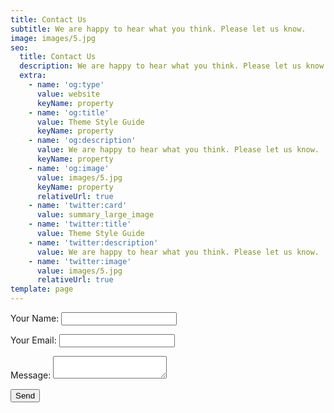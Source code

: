 ```yaml
---
title: Contact Us
subtitle: We are happy to hear what you think. Please let us know.
image: images/5.jpg
seo:
  title: Contact Us
  description: We are happy to hear what you think. Please let us know.
  extra:
    - name: 'og:type'
      value: website
      keyName: property
    - name: 'og:title'
      value: Theme Style Guide
      keyName: property
    - name: 'og:description'
      value: We are happy to hear what you think. Please let us know.
      keyName: property
    - name: 'og:image'
      value: images/5.jpg
      keyName: property
      relativeUrl: true
    - name: 'twitter:card'
      value: summary_large_image
    - name: 'twitter:title'
      value: Theme Style Guide
    - name: 'twitter:description'
      value: We are happy to hear what you think. Please let us know.
    - name: 'twitter:image'
      value: images/5.jpg
      relativeUrl: true
template: page
---
```


<form name="contact" method="post" data-netlify="true" action="/success" data-netlify-honeypot="bot-field">
  <input type="hidden" name="form-name" value="contact" />

  <p>
    <label>Your Name: <input type="text" name="name" /></label>   
  </p>
  <p>
    <label>Your Email: <input type="email" name="email" /></label>
  </p>
  <p>
    <label>Message: <textarea name="message"></textarea></label>
  </p>
  <p>
    <button type="submit">Send</button>
  </p>
</form>

